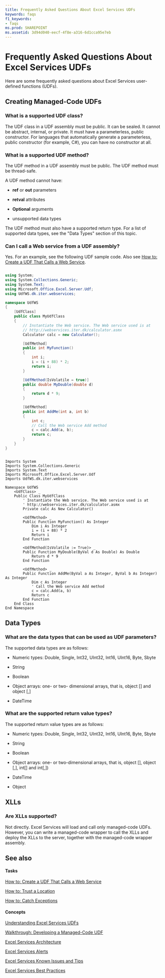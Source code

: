 ```yaml
---
title: Frequently Asked Questions About Excel Services UDFs
keywords: faqs
f1_keywords:
- faqs
ms.prod: SHAREPOINT
ms.assetid: 3d94d040-eecf-4f8e-a316-6d1cca95e7eb
---
```



# Frequently Asked Questions About Excel Services UDFs

Here are some frequently asked questions about Excel Services user-defined functions (UDFs). 
  
    
    


## Creating Managed-Code UDFs


### What is a supported UDF class?

The UDF class in a UDF assembly must be public. It can be sealed. It cannot be abstract, internal, or private. It must have a parameterless, public constructor. For languages that automatically generate a parameterless, public constructor (for example, C#), you can have no constructor at all. 
  
    
    

### What is a supported UDF method?

The UDF method in a UDF assembly must be public. The UDF method must be thread-safe. 
  
    
    
A UDF method cannot have: 
  
    
    

- **ref** or **out** parameters
    
  
- **retval** attributes
    
  
- **Optional** arguments
    
  
- unsupported data types 
    
  
The UDF method must also have a supported return type. For a list of supported data types, see the "Data Types" section of this topic. 
  
    
    

### Can I call a Web service from a UDF assembly?

Yes. For an example, see the following UDF sample code. Also see  [How to: Create a UDF That Calls a Web Service](how-to-create-a-udf-that-calls-a-web-service.md). 
  
    
    

```cs

using System;
using System.Collections.Generic;
using System.Text;
using Microsoft.Office.Excel.Server.Udf;
using UdfWS.dk.iter.webservices;

namespace UdfWS
{
    [UdfClass]
    public class MyUdfClass
    {
        // Instantiate the Web service. The Web service used is at   
        // http://webservices.iter.dk/calculator.asmx
        Calculator calc = new Calculator();

        [UdfMethod]
        public int MyFunction()
        {
            int i;
            i = (i + 88) * 2;
            return i;
        }

        [UdfMethod(IsVolatile = true)]
        public double MyDouble(double d)
        {
            return d * 9;
        }

        [UdfMethod]
        public int AddMe(int a, int b)
        {
            int c;
            // Call the Web service Add method
            c = calc.Add(a, b);
            return c;
        }        
    }
}
```


```VB.net

Imports System
Imports System.Collections.Generic
Imports System.Text
Imports Microsoft.Office.Excel.Server.Udf
Imports UdfWS.dk.iter.webservices

Namespace UdfWS
    <UdfClass> _
    Public Class MyUdfClass
        ' Instantiate the Web service. The Web service used is at   
        ' http://webservices.iter.dk/calculator.asmx
        Private calc As New Calculator()

        <UdfMethod> _
        Public Function MyFunction() As Integer
            Dim i As Integer
            i = (i + 88) * 2
            Return i
        End Function

        <UdfMethod(IsVolatile := True)> _
        Public Function MyDouble(ByVal d As Double) As Double
            Return d * 9
        End Function

        <UdfMethod> _
        Public Function AddMe(ByVal a As Integer, ByVal b As Integer) As Integer
            Dim c As Integer
            ' Call the Web service Add method
            c = calc.Add(a, b)
            Return c
        End Function
    End Class
End Namespace
```


## Data Types


### What are the data types that can be used as UDF parameters?

The supported data types are as follows: 
  
    
    

- Numeric types: Double, Single, Int32, UInt32, Int16, UInt16, Byte, Sbyte 
    
  
- String 
    
  
- Boolean 
    
  
- Object arrays: one- or two- dimensional arrays, that is, object [] and object [,] 
    
  
- DateTime 
    
  

### What are the supported return value types?

The supported return value types are as follows: 
  
    
    

- Numeric types: Double, Single, Int32, UInt32, Int16, UInt16, Byte, Sbyte 
    
  
- String 
    
  
- Boolean 
    
  
- Object arrays: one- or two-dimensional arrays, that is, object [], object [,], int[] and int[,]) 
    
  
- DateTime 
    
  
- Object 
    
  

## XLLs


### Are XLLs supported?

Not directly. Excel Services will load and call only managed-code UDFs. However, you can write a managed-code wrapper to call the XLLs and deploy the XLLs to the server, together with the managed-code wrapper assembly. 
  
    
    

## See also


#### Tasks


  
    
    
 [How to: Create a UDF That Calls a Web Service](how-to-create-a-udf-that-calls-a-web-service.md)
  
    
    
 [How to: Trust a Location](how-to-trust-a-location.md)
  
    
    
 [How to: Catch Exceptions](how-to-catch-exceptions.md)
#### Concepts


  
    
    
 [Understanding Excel Services UDFs](understanding-excel-services-udfs.md)
  
    
    
 [Walkthrough: Developing a Managed-Code UDF](walkthrough-developing-a-managed-code-udf.md)
  
    
    
 [Excel Services Architecture](excel-services-architecture.md)
  
    
    
 [Excel Services Alerts](excel-services-alerts.md)
  
    
    
 [Excel Services Known Issues and Tips](excel-services-known-issues-and-tips.md)
  
    
    
 [Excel Services Best Practices](excel-services-best-practices.md)
